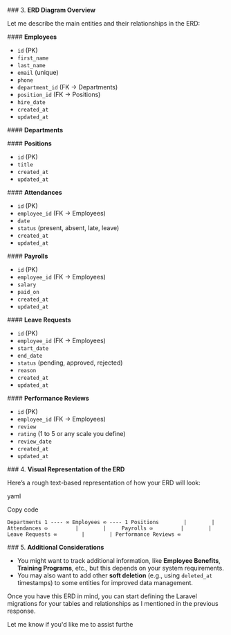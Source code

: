 
​### 3. **ERD Diagram Overview**

Let me describe the main entities and their relationships in the ERD:

​#### **Employees**

- `id` (PK)
- `first_name`
- `last_name`
- `email` (unique)
- `phone`
- `department_id` (FK -> Departments)
- `position_id` (FK -> Positions)
- `hire_date`
- `created_at`
- `updated_at`

​#### **Departments**
<!-- 
- `id` (PK)      
- `name`
- `created_at`
- `updated_at` -->

​#### **Positions**

- `id` (PK)
- `title`
- `created_at`
- `updated_at`

​#### **Attendances**

- `id` (PK)
- `employee_id` (FK -> Employees)
- `date`
- `status` (present, absent, late, leave)
- `created_at`
- `updated_at`

​#### **Payrolls**

- `id` (PK)
- `employee_id` (FK -> Employees)
- `salary`
- `paid_on`
- `created_at`
- `updated_at`

​#### **Leave Requests**

- `id` (PK)
- `employee_id` (FK -> Employees)
- `start_date`
- `end_date`
- `status` (pending, approved, rejected)
- `reason`
- `created_at`
- `updated_at`

​#### **Performance Reviews**

- `id` (PK)
- `employee_id` (FK -> Employees)
- `review`
- `rating` (1 to 5 or any scale you define)
- `review_date`
- `created_at`
- `updated_at`

​### 4. **Visual Representation of the ERD**

Here’s a rough text-based representation of how your ERD will look:

yaml

Copy code

`Departments 1 ---- ∞ Employees ∞ ---- 1 Positions        |        |     Attendances ∞         |        |     Payrolls ∞         |        |    Leave Requests ∞        |        | Performance Reviews ∞`

​### 5. **Additional Considerations**

- You might want to track additional information, like **Employee Benefits**, **Training Programs**, etc., but this depends on your system requirements.
- You may also want to add other **soft deletion** (e.g., using `deleted_at` timestamps) to some entities for improved data management.

Once you have this ERD in mind, you can start defining the Laravel migrations for your tables and relationships as I mentioned in the previous response.

Let me know if you'd like me to assist furthe